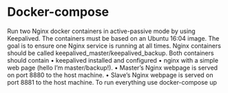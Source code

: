 # Docker-compose
Run two Nginx docker containers in active-passive mode by using Keepalived.
The containers must be based on an Ubuntu 16:04 image.
The goal is to ensure one Nginx service is running at all times.
Nginx containers should be called keepalived_master/keepalived_backup.
Both containers should contain
• keepalived installed and configured
• nginx with a simple web page (hello I’m master/backup!).
• Master’s Nginx webpage is served on port 8880 to the host machine.
• Slave’s Nginx webpage is served on port 8881 to the host machine.
To run everything use docker-compose up
